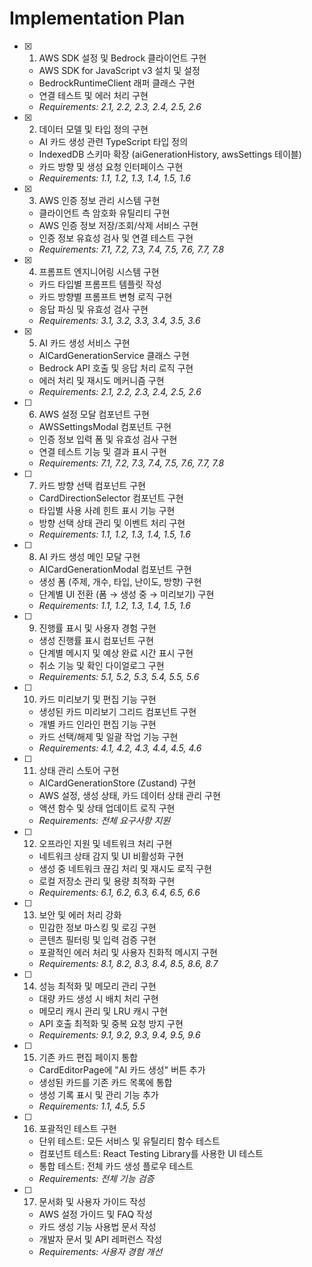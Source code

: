 # Implementation Plan

- [x] 1. AWS SDK 설정 및 Bedrock 클라이언트 구현
  - AWS SDK for JavaScript v3 설치 및 설정
  - BedrockRuntimeClient 래퍼 클래스 구현
  - 연결 테스트 및 에러 처리 구현
  - _Requirements: 2.1, 2.2, 2.3, 2.4, 2.5, 2.6_

- [x] 2. 데이터 모델 및 타입 정의 구현
  - AI 카드 생성 관련 TypeScript 타입 정의
  - IndexedDB 스키마 확장 (aiGenerationHistory, awsSettings 테이블)
  - 카드 방향 및 생성 요청 인터페이스 구현
  - _Requirements: 1.1, 1.2, 1.3, 1.4, 1.5, 1.6_

- [x] 3. AWS 인증 정보 관리 시스템 구현
  - 클라이언트 측 암호화 유틸리티 구현
  - AWS 인증 정보 저장/조회/삭제 서비스 구현
  - 인증 정보 유효성 검사 및 연결 테스트 구현
  - _Requirements: 7.1, 7.2, 7.3, 7.4, 7.5, 7.6, 7.7, 7.8_

- [x] 4. 프롬프트 엔지니어링 시스템 구현
  - 카드 타입별 프롬프트 템플릿 작성
  - 카드 방향별 프롬프트 변형 로직 구현
  - 응답 파싱 및 유효성 검사 구현
  - _Requirements: 3.1, 3.2, 3.3, 3.4, 3.5, 3.6_

- [x] 5. AI 카드 생성 서비스 구현
  - AICardGenerationService 클래스 구현
  - Bedrock API 호출 및 응답 처리 로직 구현
  - 에러 처리 및 재시도 메커니즘 구현
  - _Requirements: 2.1, 2.2, 2.3, 2.4, 2.5, 2.6_

- [ ] 6. AWS 설정 모달 컴포넌트 구현
  - AWSSettingsModal 컴포넌트 구현
  - 인증 정보 입력 폼 및 유효성 검사 구현
  - 연결 테스트 기능 및 결과 표시 구현
  - _Requirements: 7.1, 7.2, 7.3, 7.4, 7.5, 7.6, 7.7, 7.8_

- [ ] 7. 카드 방향 선택 컴포넌트 구현
  - CardDirectionSelector 컴포넌트 구현
  - 타입별 사용 사례 힌트 표시 기능 구현
  - 방향 선택 상태 관리 및 이벤트 처리 구현
  - _Requirements: 1.1, 1.2, 1.3, 1.4, 1.5, 1.6_

- [ ] 8. AI 카드 생성 메인 모달 구현
  - AICardGenerationModal 컴포넌트 구현
  - 생성 폼 (주제, 개수, 타입, 난이도, 방향) 구현
  - 단계별 UI 전환 (폼 → 생성 중 → 미리보기) 구현
  - _Requirements: 1.1, 1.2, 1.3, 1.4, 1.5, 1.6_

- [ ] 9. 진행률 표시 및 사용자 경험 구현
  - 생성 진행률 표시 컴포넌트 구현
  - 단계별 메시지 및 예상 완료 시간 표시 구현
  - 취소 기능 및 확인 다이얼로그 구현
  - _Requirements: 5.1, 5.2, 5.3, 5.4, 5.5, 5.6_

- [ ] 10. 카드 미리보기 및 편집 기능 구현
  - 생성된 카드 미리보기 그리드 컴포넌트 구현
  - 개별 카드 인라인 편집 기능 구현
  - 카드 선택/해제 및 일괄 작업 기능 구현
  - _Requirements: 4.1, 4.2, 4.3, 4.4, 4.5, 4.6_

- [ ] 11. 상태 관리 스토어 구현
  - AICardGenerationStore (Zustand) 구현
  - AWS 설정, 생성 상태, 카드 데이터 상태 관리 구현
  - 액션 함수 및 상태 업데이트 로직 구현
  - _Requirements: 전체 요구사항 지원_

- [ ] 12. 오프라인 지원 및 네트워크 처리 구현
  - 네트워크 상태 감지 및 UI 비활성화 구현
  - 생성 중 네트워크 끊김 처리 및 재시도 로직 구현
  - 로컬 저장소 관리 및 용량 최적화 구현
  - _Requirements: 6.1, 6.2, 6.3, 6.4, 6.5, 6.6_

- [ ] 13. 보안 및 에러 처리 강화
  - 민감한 정보 마스킹 및 로깅 구현
  - 콘텐츠 필터링 및 입력 검증 구현
  - 포괄적인 에러 처리 및 사용자 친화적 메시지 구현
  - _Requirements: 8.1, 8.2, 8.3, 8.4, 8.5, 8.6, 8.7_

- [ ] 14. 성능 최적화 및 메모리 관리 구현
  - 대량 카드 생성 시 배치 처리 구현
  - 메모리 캐시 관리 및 LRU 캐시 구현
  - API 호출 최적화 및 중복 요청 방지 구현
  - _Requirements: 9.1, 9.2, 9.3, 9.4, 9.5, 9.6_

- [ ] 15. 기존 카드 편집 페이지 통합
  - CardEditorPage에 "AI 카드 생성" 버튼 추가
  - 생성된 카드를 기존 카드 목록에 통합
  - 생성 기록 표시 및 관리 기능 추가
  - _Requirements: 1.1, 4.5, 5.5_

- [ ] 16. 포괄적인 테스트 구현
  - 단위 테스트: 모든 서비스 및 유틸리티 함수 테스트
  - 컴포넌트 테스트: React Testing Library를 사용한 UI 테스트
  - 통합 테스트: 전체 카드 생성 플로우 테스트
  - _Requirements: 전체 기능 검증_

- [ ] 17. 문서화 및 사용자 가이드 작성
  - AWS 설정 가이드 및 FAQ 작성
  - 카드 생성 기능 사용법 문서 작성
  - 개발자 문서 및 API 레퍼런스 작성
  - _Requirements: 사용자 경험 개선_
